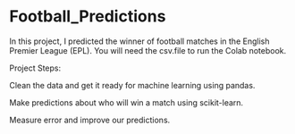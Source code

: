 # Football_Predictions
In this project, I predicted the winner of football matches in the English Premier League (EPL).
You will need the csv.file to run the Colab notebook.

Project Steps:

Clean the data and get it ready for machine learning using pandas.

Make predictions about who will win a match using scikit-learn.

Measure error and improve our predictions.


